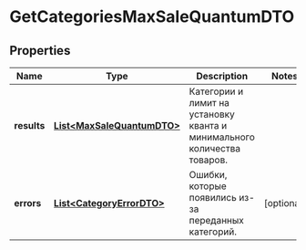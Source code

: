 

# GetCategoriesMaxSaleQuantumDTO

## Properties

Name | Type | Description | Notes
------------ | ------------- | ------------- | -------------
**results** | [**List&lt;MaxSaleQuantumDTO&gt;**](MaxSaleQuantumDTO.md) | Категории и лимит на установку кванта и минимального количества товаров. | 
**errors** | [**List&lt;CategoryErrorDTO&gt;**](CategoryErrorDTO.md) | Ошибки, которые появились из-за переданных категорий. |  [optional]




